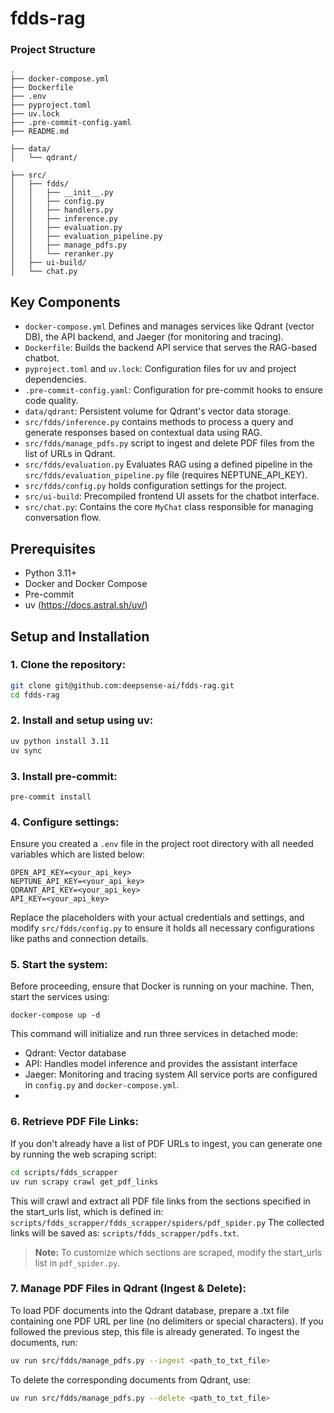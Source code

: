 # fdds-rag

### Project Structure
```
.
├── docker-compose.yml
├── Dockerfile
├── .env
├── pyproject.toml
├── uv.lock
├── .pre-commit-config.yaml
├── README.md

├── data/
│   └── qdrant/

├── src/
│   ├── fdds/
│   │   ├── __init__.py
│   │   ├── config.py
│   │   ├── handlers.py
│   │   ├── inference.py
│   │   ├── evaluation.py
│   │   ├── evaluation_pipeline.py
│   │   ├── manage_pdfs.py
│   │   └── reranker.py
│   ├── ui-build/
│   └── chat.py
```
## Key Components
- `docker-compose.yml` Defines and manages services like Qdrant (vector DB), the API backend, and Jaeger (for monitoring and tracing).
- `Dockerfile`: Builds the backend API service that serves the RAG-based chatbot.
- `pyproject.toml` and `uv.lock`: Configuration files for uv and project dependencies.
- `.pre-commit-config.yaml`: Configuration for pre-commit hooks to ensure code quality.
- `data/qdrant`: Persistent volume for Qdrant's vector data storage.
- `src/fdds/inference.py` contains methods to process a query and generate responses based on contextual data using RAG.
- `src/fdds/manage_pdfs.py` script to ingest and delete PDF files from the list of URLs in Qdrant.
- `src/fdds/evaluation.py` Evaluates RAG using a defined pipeline in the `src/fdds/evaluation_pipeline.py` file (requires NEPTUNE_API_KEY).
- `src/fdds/config.py` holds configuration settings for the project.
- `src/ui-build`: Precompiled frontend UI assets for the chatbot interface.
- `src/chat.py`: Contains the core `MyChat` class responsible for managing conversation flow.

## Prerequisites
- Python 3.11+
- Docker and Docker Compose
- Pre-commit
- uv (https://docs.astral.sh/uv/)

## Setup and Installation
### 1. Clone the repository:
```bash
git clone git@github.com:deepsense-ai/fdds-rag.git
cd fdds-rag
```
### 2. Install and setup using uv:
```bash
uv python install 3.11
uv sync
```
### 3. Install pre-commit:
```
pre-commit install
```
### 4. Configure settings:
Ensure you created a `.env` file in the project root directory with all needed variables which are listed below:
```
OPEN_API_KEY=<your_api_key>
NEPTUNE_API_KEY=<your_api_key>
QDRANT_API_KEY=<your_api_key>
API_KEY=<your_api_key>
```
Replace the placeholders with your actual credentials and settings, and modify `src/fdds/config.py` to ensure it holds all necessary configurations like paths and connection details.
### 5. Start the system:
Before proceeding, ensure that Docker is running on your machine. Then, start the services using:
```
docker-compose up -d
```
This command will initialize and run three services in detached mode:
- Qdrant: Vector database
- API: Handles model inference and provides the assistant interface
- Jaeger: Monitoring and tracing system
All service ports are configured in `config.py` and `docker-compose.yml`.
-
### 6. Retrieve PDF File Links:
If you don't already have a list of PDF URLs to ingest, you can generate one by running the web scraping script:
```bash
cd scripts/fdds_scrapper
uv run scrapy crawl get_pdf_links
```
This will crawl and extract all PDF file links from the sections specified in the start_urls list, which is defined in: `scripts/fdds_scrapper/fdds_scrapper/spiders/pdf_spider.py`
The collected links will be saved as: `scripts/fdds_scrapper/pdfs.txt`.
> **Note:** To customize which sections are scraped, modify the start_urls list in `pdf_spider.py`.

### 7. Manage PDF Files in Qdrant (Ingest & Delete):
To load PDF documents into the Qdrant database, prepare a .txt file containing one PDF URL per line (no delimiters or special characters). If you followed the previous step, this file is already generated.
To ingest the documents, run:
```bash
uv run src/fdds/manage_pdfs.py --ingest <path_to_txt_file>
```
To delete the corresponding documents from Qdrant, use:
```bash
uv run src/fdds/manage_pdfs.py --delete <path_to_txt_file>
```
